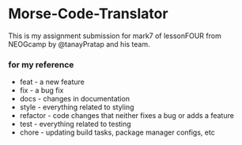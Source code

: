 # Morse-Code-Translator
 This is my assignment submission for mark7 of lessonFOUR from NEOGcamp by @tanayPratap and his team.

### for my reference
- feat - a new feature
- fix - a bug fix
- docs - changes in documentation
- style - everything related to styling
- refactor - code changes that neither fixes a bug or adds a feature
- test - everything related to testing
- chore - updating build tasks, package manager configs, etc